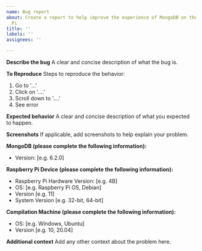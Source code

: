 ```yaml
---
name: Bug report
about: Create a report to help improve the experience of MongoDB on the Raspberry
  Pi
title: ''
labels: ''
assignees: ''

---
```


**Describe the bug**
A clear and concise description of what the bug is.

**To Reproduce**
Steps to reproduce the behavior:
1. Go to '...'
2. Click on '....'
3. Scroll down to '....'
4. See error

**Expected behavior**
A clear and concise description of what you expected to happen.

**Screenshots**
If applicable, add screenshots to help explain your problem.

**MongoDB (please complete the following information):**
  - Version: [e.g. 6.2.0]

**Raspberry Pi Device (please complete the following information):**
 - Raspberry Pi Hardware Version: [e.g. 4B]
 - OS: [e.g. Raspberry Pi OS, Debian]
 - Version [e.g. 11]
 - System Version [e.g. 32-bit, 64-bit]

**Compilation Machine (please complete the following information):**
 - OS: [e.g. Windows, Ubuntu]
 - Version [e.g. 10, 20.04]

**Additional context**
Add any other context about the problem here.
